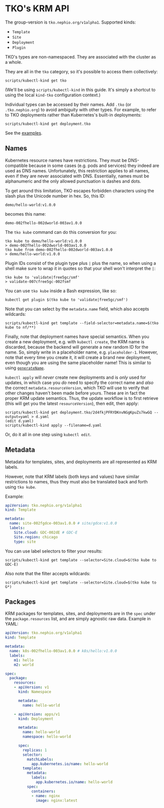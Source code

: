 TKO's KRM API
=============

The group-version is `tko.nephio.org/v1alpha1`. Supported kinds:

* `Template`
* `Site`
* `Deployment`
* `Plugin`

TKO's types are non-namespaced. They are associated with the cluster as a whole.

They are all in the `tko` category, so it's possible to access them collectively:

    scripts/kubectl-kind get tko

(We'll be using `scripts/kubectl-kind` in this guide. It's simply a shortcut to using the local
`kind-tko` configuration context.)

Individual types can be accessed by their names. Add `.tko` (or `.tko.nephio.org`) to avoid
ambiguity with other types. For example, to refer to TKO deployments rather than Kubernetes's
built-in deployments:

    scripts/kubectl-kind get deployment.tko

See the [examples](examples/kubernetes/).

Names
-----

Kubernetes resource names have restrictions. They must be DNS-compatible because in some cases
(e.g. pods and services) they indeed are used as DNS names. Unfortunately, this restriction applies
to all names, even if they are never associated with DNS. Essentially, names must be alphanumeric
and the only allowed punctuation is dashes and dots.

To get around this limitation, TKO escapes forbidden characters using the slash plus the Unicode
number in hex. So, this ID:

    demo/hello-world:v1.0.0

becomes this name:

    demo-002fhello-002dworld-003av1.0.0

The `tko kube` command can do this conversion for you:

    tko kube to demo/hello-world:v1.0.0
    > demo-002fhello-002dworld-003av1.0.0
    tko kube from demo-002fhello-002dworld-003av1.0.0
    > demo/hello-world:v1.0.0

Plugin IDs consist of the plugin type plus `|` plus the name, so when using a shell make sure to
wrap it in quotes so that your shell won't interpret the `|`:

    tko kube to 'validate|free5gc/smf'
    > validate-007cfree5gc-002fsmf

You can use `tko kube` inside a Bash expression, like so:

    kubectl get plugin $(tko kube to 'validate|free5gc/smf')

Note that you can select by the `metadata.name` field, which also accepts wildcards:

    scripts/kubectl-kind get template --field-selector=metadata.name=$(tko kube to nf/**)

Finally, note that deployment names have special semantics. When you create a new deployment, e.g.
with `kubectl create`, the KRM name is discarded, because the backend will generate a new random ID
for the name. So, simply write in a placeholder name, e.g. `placeholder-1`. However, note that every
time you create it, it will create a brand new deployment, even though you are using the same
placeholder name! This is similar to using
[`generateName`](https://kubernetes.io/docs/reference/using-api/api-concepts/#generated-values).

`kubectl apply` will *never* create new deployments and is *only* used for updates, in which case
you *do* need to specify the correct name and *also* the correct `metadata.resourceVersion`, which
TKO will use to verify that other changes haven't been made before yours. These are in fact the
proper KRM update semantics. Thus, the update workflow is to first retrieve (this will get you the
latest `resourceVersion`), then edit, then apply:

    scripts/kubectl-kind get deployment.tko/2d4fkjPFRYDKnvNGgKpuZs7kwGQ --output=yaml > d.yaml
    (edit d.yaml)
    scripts/kubectl-kind apply --filename=d.yaml

Or, do it all in one step using `kubectl edit`.

Metadata
--------

Metadata for templates, sites, and deployments are all represented as KRM labels.

However, note that KRM labels (both keys and values) have similar restrictions to names, thus they
must also be translated back and forth using `tko kube`.

Example:

```yaml
apiVersion: tko.nephio.org/v1alpha1
kind: Template

metadata:
  name: site-002fgdce-003av1.0.0 # site/gdce:v1.0.0
  labels:
    Site.cloud: GDC-002dE # GDC-E
    Site.region: chicago
    type: site
```

You can use label selectors to filter your results:

    scripts/kubectl-kind get template --selector=Site.cloud=$(tko kube to GDC-E)

Also note that the filter accepts wildcards:

    scripts/kubectl-kind get template --selector=Site.cloud=$(tko kube to G*)

Packages
--------

KRM packages for templates, sites, and deployments are in the `spec` under the `package.resources`
list, and are simply agnostic raw data. Example in YAML:

```yaml
apiVersion: tko.nephio.org/v1alpha1
kind: Template

metadata:
  name: k8s-002fhello-003av1.0.0 # k8s/hello:v1.0.0
  labels:
    m1: hello
    m2: world

spec:
  package:
    resources:
    - apiVersion: v1
      kind: Namespace

      metadata:
        name: hello-world

    - apiVersion: apps/v1
      kind: Deployment

      metadata:
        name: hello-world
        namespace: hello-world

      spec:
        replicas: 1
        selector:
          matchLabels:
            app.kubernetes.io/name: hello-world
        template:
          metadata:
            labels:
              app.kubernetes.io/name: hello-world
          spec:
            containers:
            - name: nginx
              image: nginx:latest
```
